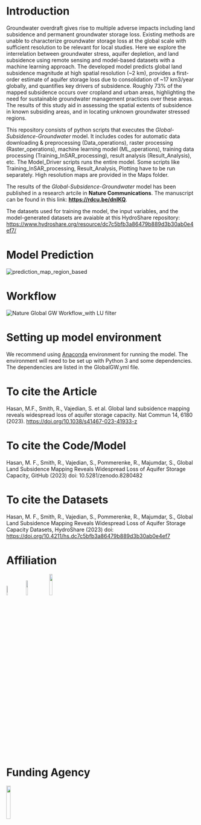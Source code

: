 # Introduction

Groundwater overdraft gives rise to multiple adverse impacts including land subsidence and permanent groundwater storage loss. Existing methods are unable to characterize groundwater storage loss at the global scale with sufficient resolution to be relevant for local studies. Here we explore the interrelation between groundwater stress, aquifer depletion, and land subsidence using remote sensing and model-based datasets with a machine learning approach. The developed model predicts global land subsidence magnitude at high spatial resolution (~2 km), provides a first-order estimate of aquifer storage loss due to consolidation of ~17 km3/year globally, and quantifies key drivers of subsidence. Roughly 73% of the mapped subsidence occurs over cropland and urban areas, highlighting the need for sustainable groundwater management practices over these areas. The results of this study aid in assessing the spatial extents of subsidence in known subsiding areas, and in locating unknown groundwater stressed regions.

This repository consists of python scripts that executes the *Global-Subsidence-Groundwater* model. It includes codes for automatic data downloading & preprocessing (Data_operations), raster processing (Raster_operations), machine learning model (ML_operations), training data processing (Training_InSAR_processing), result analysis (Result_Analysis), etc. The Model_Driver scripts runs the entire model. Some scripts like Training_InSAR_processing, Result_Analysis, Plotting have to be run separately. High resolution maps are provided in the Maps folder.

The results of the *Global-Subsidence-Groundwater* model has been published in a research artcile in __Nature Communications__. The manuscript can be found in this link: __https://rdcu.be/dnIKQ__.

The datasets used for training the model, the input variables, and the model-generated datasets are avaiable at this HydroShare repository: 
https://www.hydroshare.org/resource/dc7c5bfb3a86479b889d3b30ab0e4ef7/


# Model Prediction
![prediction_map_region_based](https://github.com/mdfahimhasan/GlobalGW_Subsidence/assets/77580408/0d6f25ec-c2e4-4af2-8632-ded375c284a3)


# Workflow

![Nature Global GW Workflow_with LU filter](https://github.com/mdfahimhasan/GlobalGW_Subsidence/assets/77580408/7cc10f43-5a8f-463b-8e84-114f6aa0d473)

# Setting up model environment
We recommend using [Anaconda](https://www.anaconda.com/products/individual) environment for running the model. The environment will need to be set up with Python 3 and some dependencies. The dependencies are listed in the GlobalGW.yml file.

# To cite the Article
Hasan, M.F., Smith, R., Vajedian, S. et al. Global land subsidence mapping reveals widespread loss of aquifer storage capacity. Nat Commun 14, 6180 (2023). https://doi.org/10.1038/s41467-023-41933-z

# To cite the Code/Model
Hasan, M. F., Smith, R., Vajedian, S., Pommerenke, R., Majumdar, S., Global Land Subsidence Mapping Reveals Widespread Loss of Aquifer Storage Capacity, GitHub (2023) doi: 10.5281/zenodo.8280482


# To cite the Datasets
Hasan, M. F., Smith, R., Vajedian, S., Pommerenke, R., Majumdar, S., Global Land Subsidence Mapping Reveals Widespread Loss of Aquifer Storage Capacity Datasets, HydroShare (2023) doi: https://doi.org/10.4211/hs.dc7c5bfb3a86479b889d3b30ab0e4ef7

# Affiliation

<img src="https://user-images.githubusercontent.com/77580408/216176949-71a889cd-8926-4c19-8cd4-cece55303931.png" width="8%" height="8%" /> &nbsp;   <img src="https://user-images.githubusercontent.com/77580408/216177156-66d191fb-6c7a-4e84-ba1b-4291767864bb.png" width="10%" height="10%" /> &nbsp;  <img src="https://www.dri.edu/wp-content/uploads/Official-DRI-Logo-for-Web.png" width="12%" height="12%" /> 



# Funding Agency

<img src="https://engineering.ucsb.edu/sites/default/files/styles/large/public/images/events/NGIALogo-277siiq.png?itok=c0wrYb1A" width="15%" height="15%" />
